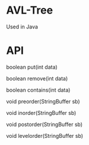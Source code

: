 # AVL-Tree
Used in Java

# API
boolean put(int data)

boolean remove(int data)

boolean contains(int data)

void preorder(StringBuffer sb)

void inorder(StringBuffer sb)

void postorder(StringBuffer sb)

void levelorder(StringBuffer sb)
